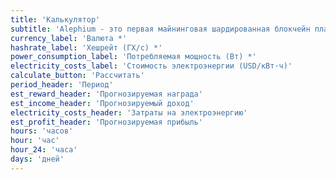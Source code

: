 ```yaml
---
title: 'Калькулятор'
subtitle: 'Alephium - это первая майнинговая шардированная блокчейн платформа...'
currency_label: 'Валюта *'
hashrate_label: 'Хешрейт (ГХ/с) *'
power_consumption_label: 'Потребляемая мощность (Вт) *'
electricity_costs_label: 'Стоимость электроэнергии (USD/кВт·ч)'
calculate_button: 'Рассчитать'
period_header: 'Период'
est_reward_header: 'Прогнозируемая награда'
est_income_header: 'Прогнозируемый доход'
electricity_costs_header: 'Затраты на электроэнергию'
est_profit_header: 'Прогнозируемая прибыль'
hours: 'часов'
hour: 'час'
hour_24: 'часа'
days: 'дней'
---
```

